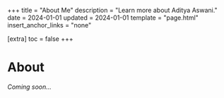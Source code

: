 +++
title = "About Me"
description = "Learn more about Aditya Aswani."
date = 2024-01-01
updated = 2024-01-01
template = "page.html"
insert_anchor_links = "none"

[extra]
toc = false
+++

# About

*Coming soon...*